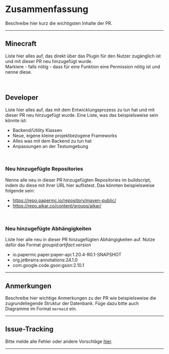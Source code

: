 # Zusammenfassung
Beschreibe hier kurz die wichtigsten Inhalte der PR.
___

## Minecraft
Liste hier alles auf, das direkt über das Plugin für den Nutzer zugänglich ist und mit dieser PR neu hinzugefügt wurde. <br>
Markiere - falls nötig - dass für eine Funktion eine Permission nötig ist und nenne diese.

<br>

## Developer
Liste hier alles auf, das mit dem Entwicklungsprozess zu tun hat und mit dieser PR neu hinzugefügt wurde. Eine Liste, was das beispielsweise sein könnte ist:
- Backend/Utility Klassen
- Neue, eigene kleine projektbezogene Frameworks
- Alles was mit dem Backend zu tun hat
- Anpassungen an der Testumgebung

<br>

### Neu hinzugefügte Repositories
Nenne alle neu in dieser PR hinzugefügten Repositories im buildscript, indem du diese mit ihrer URL hier auflistest. Das könnten beispielsweise folgende sein:
- https://repo.papermc.io/repository/maven-public/
- https://repo.aikar.co/content/groups/aikar/
  
<br>

### Neu hinzugefügte Abhängigkeiten
Liste hier alle neu in dieser PR hinzugefügten Abhängigkeiten auf. Nutze dafür das Format _groupid:artifact:version_ <br>
- io.papermc.paper:paper-api:1.20.4-R0.1-SNAPSHOT
- org.jetbrains:annotations:24.1.0
- com.google.code.gson:gson:2.10.1
___

## Anmerkungen
Beschreibe hier wichtige Anmerkungen zu der PR wie beispielsweise die zugrundeliegende Struktur der Datenbank. Füge dazu bitte auch Diagramme im Format `mermaid` ein.

___
## Issue-Tracking
Bitte melde alle Fehler oder andere Vorschläge [hier](https://quantraxnet.youtrack.cloud/issues/CB).
___

